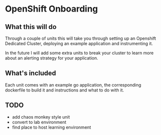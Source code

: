 # OpenShift Onboarding

## What this will do
Through a couple of units this will take you through setting up an Openshift Dedicated Cluster, deploying an example application and instrumenting it.

In the future I will add some extra units to break your cluster to learn more about an alerting strategy for your application.

## What's included
Each unit comes with an example go application, the corresponding dockerfile to build it and instructions and what to do with it.

## TODO
* add chaos monkey style unit
* convert to lab environment
* find place to host learning environment

